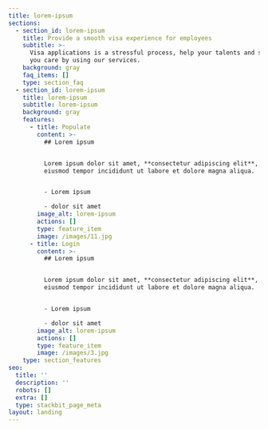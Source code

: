 ```yaml
---
title: lorem-ipsum
sections:
  - section_id: lorem-ipsum
    title: Provide a smooth visa experience for employees
    subtitle: >-
      Visa applications is a stressful process, help your talents and show that
      you care by using our services.
    background: gray
    faq_items: []
    type: section_faq
  - section_id: lorem-ipsum
    title: lorem-ipsum
    subtitle: lorem-ipsum
    background: gray
    features:
      - title: Populate
        content: >-
          ## Lorem ipsum


          Lorem ipsum dolor sit amet, **consectetur adipiscing elit**, sed do
          eiusmod tempor incididunt ut labore et dolore magna aliqua.


          - Lorem ipsum

          - dolor sit amet
        image_alt: lorem-ipsum
        actions: []
        type: feature_item
        image: /images/11.jpg
      - title: Login
        content: >-
          ## Lorem ipsum


          Lorem ipsum dolor sit amet, **consectetur adipiscing elit**, sed do
          eiusmod tempor incididunt ut labore et dolore magna aliqua.


          - Lorem ipsum

          - dolor sit amet
        image_alt: lorem-ipsum
        actions: []
        type: feature_item
        image: /images/3.jpg
    type: section_features
seo:
  title: ''
  description: ''
  robots: []
  extra: []
  type: stackbit_page_meta
layout: landing
---
```

